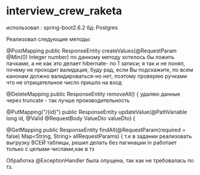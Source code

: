 # interview_crew_raketa
использовал : spring-boot2.6.2
бд: Postgres

Реализовал следующие методы:

@PostMapping public ResponseEntity createValues(@RequestParam @Min(0) Integer number) по данному методу хотелось бы ложить пачками, а не как это делает hibernate- по 1 записи;
я так и не понял, почему не проходит валидация, буду рад, если Вы подскажите, по всем канонам должно валидироваться-но нет, поэтому проверяю ручками что не отрицательное число пришло на вход

@DeleteMapping public ResponseEntity removeAll() { удаляю данные через truncate - так лучше производительность

@PutMapping("/{id}") public ResponseEntity updateValue(@PathVariable long id, @Valid @RequestBody ValueDto valueDto) {

@GetMapping public ResponseEntity<List> findAll(@RequestParam(required = false) Map<String, String> allRequestParams) { т.к в задании реализовать выгрузку ВСЕЙ таблицы, решил делать без пагинации in работает только с целыми числами,как в тз

Обработка @ExceptionHandler была опущена, так как не требовалась по тз.
